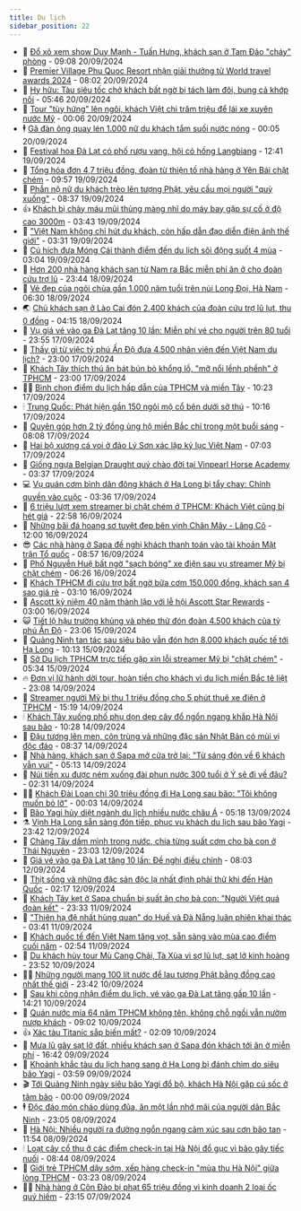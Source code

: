 ```yaml
---
title: Du lịch
sidebar_position: 22
---
```


<!-- dantri-du-lich:START -->
- 🥰 [Đổ xô xem show Duy Mạnh - Tuấn Hưng, khách sạn ở Tam Đảo &quot;cháy&quot; phòng](https://dantri.com.vn/du-lich/do-xo-xem-show-duy-manh-tuan-hung-khach-san-o-tam-dao-chay-phong-20240920153341946.htm) - 09:08 20/09/2024
- 🥰 [Premier Village Phu Quoc Resort nhận giải thưởng từ World travel awards 2024](https://dantri.com.vn/du-lich/premier-village-phu-quoc-resort-nhan-giai-thuong-tu-world-travel-awards-2024-20240920145915086.htm) - 08:02 20/09/2024
- 🐻 [Hy hữu: Tàu siêu tốc chở khách bất ngờ bị tách làm đôi, bung cả khớp nối](https://dantri.com.vn/du-lich/hy-huu-tau-sieu-toc-cho-khach-bat-ngo-bi-tach-lam-doi-bung-ca-khop-noi-20240920104055332.htm) - 05:46 20/09/2024
- 🤩 [Tour &quot;tùy hứng&quot; lên ngôi, khách Việt chi trăm triệu để lái xe xuyên nước Mỹ](https://dantri.com.vn/du-lich/tour-tuy-hung-len-ngoi-khach-viet-chi-tram-trieu-de-lai-xe-xuyen-nuoc-my-20240907020941907.htm) - 00:06 20/09/2024
- 🕴 [Gã đàn ông quay lén 1.000 nữ du khách tắm suối nước nóng](https://dantri.com.vn/du-lich/ga-dan-ong-quay-len-1000-nu-du-khach-tam-suoi-nuoc-nong-20240911214551680.htm) - 00:05 20/09/2024
- 🤩 [Festival hoa Đà Lạt có phố rượu vang, hội cỏ hồng Langbiang](https://dantri.com.vn/du-lich/festival-hoa-da-lat-co-pho-ruou-vang-hoi-co-hong-langbiang-20240919154259032.htm) - 12:41 19/09/2024
- 🤠 [Tổng hóa đơn 4,7 triệu đồng, đoàn từ thiện tố nhà hàng ở Yên Bái chặt chém](https://dantri.com.vn/du-lich/tong-hoa-don-47-trieu-dong-doan-tu-thien-to-nha-hang-o-yen-bai-chat-chem-20240919162620347.htm) - 09:57 19/09/2024
- 💪 [Phẫn nộ nữ du khách trèo lên tượng Phật, yêu cầu mọi người &quot;quỳ xuống&quot;](https://dantri.com.vn/du-lich/phan-no-nu-du-khach-treo-len-tuong-phat-yeu-cau-moi-nguoi-quy-xuong-20240918163858317.htm) - 08:37 19/09/2024
- 👍 [Khách bị chảy máu mũi thủng màng nhĩ do máy bay gặp sự cố ở độ cao 3000m](https://dantri.com.vn/du-lich/khach-bi-chay-mau-mui-thung-mang-nhi-do-may-bay-gap-su-co-o-do-cao-3000m-20240919101806209.htm) - 03:43 19/09/2024
- 🚦 [&quot;Việt Nam không chỉ hút du khách, còn hấp dẫn đạo diễn điện ảnh thế giới&quot;](https://dantri.com.vn/du-lich/viet-nam-khong-chi-hut-du-khach-con-hap-dan-dao-dien-dien-anh-the-gioi-20240916232345379.htm) - 03:31 19/09/2024
- 💪 [Cú hích đưa Móng Cái thành điểm đến du lịch sôi động suốt 4 mùa](https://dantri.com.vn/du-lich/cu-hich-dua-mong-cai-thanh-diem-den-du-lich-soi-dong-suot-4-mua-20240919094950161.htm) - 03:04 19/09/2024
- 💃 [Hơn 200 nhà hàng khách sạn từ Nam ra Bắc miễn phí ăn ở cho đoàn cứu trợ lũ](https://dantri.com.vn/du-lich/hon-200-nha-hang-khach-san-tu-nam-ra-bac-mien-phi-an-o-cho-doan-cuu-tro-lu-20240918180453494.htm) - 23:44 18/09/2024
- 👺 [Vẻ đẹp của ngôi chùa gần 1.000 năm tuổi trên núi Long Đọi, Hà Nam](https://dantri.com.vn/du-lich/ve-dep-cua-ngoi-chua-gan-1000-nam-tuoi-tren-nui-long-doi-ha-nam-20240918120220167.htm) - 06:30 18/09/2024
- 🌏 [Chủ khách sạn ở Lào Cai đón 2.400 khách của đoàn cứu trợ lũ lụt, thu 0 đồng](https://dantri.com.vn/du-lich/chu-khach-san-o-lao-cai-don-2400-khach-cua-doan-cuu-tro-lu-lut-thu-0-dong-20240918105150873.htm) - 04:15 18/09/2024
- 🎡 [Vụ giá vé vào ga Đà Lạt tăng 10 lần: Miễn phí vé cho người trên 80 tuổi](https://dantri.com.vn/du-lich/vu-gia-ve-vao-ga-da-lat-tang-10-lan-mien-phi-ve-cho-nguoi-tren-80-tuoi-20240917171943017.htm) - 23:55 17/09/2024
- 🧰 [Thấy gì từ việc tỷ phú Ấn Độ đưa 4.500 nhân viên đến Việt Nam du lịch?](https://dantri.com.vn/du-lich/thay-gi-tu-viec-ty-phu-an-do-dua-4500-nhan-vien-den-viet-nam-du-lich-20240915123541180.htm) - 23:00 17/09/2024
- 💂 [Khách Tây thích thú ăn bát bún bò khổng lồ, &quot;mỡ nổi lềnh phềnh&quot; ở TPHCM](https://dantri.com.vn/du-lich/khach-tay-thich-thu-an-bat-bun-bo-khong-lo-mo-noi-lenh-phenh-o-tphcm-20240916044309911.htm) - 23:00 17/09/2024
- 🧑‍🏫 [Bình chọn điểm du lịch hấp dẫn của TPHCM và miền Tây](https://dantri.com.vn/du-lich/binh-chon-diem-du-lich-hap-dan-cua-tphcm-va-mien-tay-20240917155922368.htm) - 10:23 17/09/2024
- 🕯 [Trung Quốc: Phát hiện gần 150 ngôi mộ cổ bên dưới sở thú](https://dantri.com.vn/du-lich/trung-quoc-phat-hien-gan-150-ngoi-mo-co-ben-duoi-so-thu-20240917162753580.htm) - 10:16 17/09/2024
- 👀 [Quyên góp hơn 2 tỷ đồng ủng hộ miền Bắc chỉ trong một buổi sáng](https://dantri.com.vn/du-lich/quyen-gop-hon-2-ty-dong-ung-ho-mien-bac-chi-trong-mot-buoi-sang-20240917144934949.htm) - 08:08 17/09/2024
- 🎉 [Hai bộ xương cá voi ở đảo Lý Sơn xác lập kỷ lục Việt Nam](https://dantri.com.vn/du-lich/hai-bo-xuong-ca-voi-o-dao-ly-son-xac-lap-ky-luc-viet-nam-20240917121510744.htm) - 07:03 17/09/2024
- 🌊 [Giống ngựa Belgian Draught quý chào đời tại Vinpearl Horse Academy](https://dantri.com.vn/du-lich/giong-ngua-belgian-draught-quy-chao-doi-tai-vinpearl-horse-academy-20240917103053414.htm) - 03:37 17/09/2024
- 💻 [Vụ quán cơm bình dân đông khách ở Hạ Long bị tẩy chay: Chính quyền vào cuộc](https://dantri.com.vn/du-lich/vu-quan-com-binh-dan-dong-khach-o-ha-long-bi-tay-chay-chinh-quyen-vao-cuoc-20240917102843323.htm) - 03:36 17/09/2024
- 💪 [6 triệu lượt xem streamer bị chặt chém ở TPHCM: Khách Việt cũng bị hét giá](https://dantri.com.vn/du-lich/6-trieu-luot-xem-streamer-bi-chat-chem-o-tphcm-khach-viet-cung-bi-het-gia-20240916174739967.htm) - 22:58 16/09/2024
- 👺 [Những bãi đá hoang sơ tuyệt đẹp bên vịnh Chân Mây - Lăng Cô](https://dantri.com.vn/du-lich/nhung-bai-da-hoang-so-tuyet-dep-ben-vinh-chan-may-lang-co-20240915184446726.htm) - 12:00 16/09/2024
- 😎 [Các nhà hàng ở Sapa đề nghị khách thanh toán vào tài khoản Mặt trận Tổ quốc](https://dantri.com.vn/du-lich/cac-nha-hang-o-sapa-de-nghi-khach-thanh-toan-vao-tai-khoan-mat-tran-to-quoc-20240916155232672.htm) - 08:57 16/09/2024
- 🌋 [Phố Nguyễn Huệ bất ngờ &quot;sạch bóng&quot; xe điện sau vụ streamer Mỹ bị chặt chém](https://dantri.com.vn/du-lich/pho-nguyen-hue-bat-ngo-sach-bong-xe-dien-sau-vu-streamer-my-bi-chat-chem-20240916115023229.htm) - 06:26 16/09/2024
- 🌝 [Khách TPHCM đi cứu trợ bất ngờ bữa cơm 150.000 đồng, khách sạn 4 sao giá rẻ](https://dantri.com.vn/du-lich/khach-tphcm-di-cuu-tro-bat-ngo-bua-com-150000-dong-khach-san-4-sao-gia-re-20240915233143308.htm) - 03:10 16/09/2024
- 🧠 [Ascott kỷ niệm 40 năm thành lập với lễ hội Ascott Star Rewards](https://dantri.com.vn/du-lich/ascott-ky-niem-40-nam-thanh-lap-voi-le-hoi-ascott-star-rewards-20240913151116172.htm) - 03:00 16/09/2024
- 😺 [Tiết lộ hậu trường khủng và phép thử đón đoàn 4.500 khách của tỷ phú Ấn Độ](https://dantri.com.vn/du-lich/tiet-lo-hau-truong-khung-va-phep-thu-don-doan-4500-khach-cua-ty-phu-an-do-20240915120242579.htm) - 23:06 15/09/2024
- 💂 [Quảng Ninh tan tác sau siêu bão vẫn đón hơn 8.000 khách quốc tế tới Hạ Long](https://dantri.com.vn/du-lich/quang-ninh-tan-tac-sau-sieu-bao-van-don-hon-8000-khach-quoc-te-toi-ha-long-20240915142702176.htm) - 10:13 15/09/2024
- 🌮 [Sở Du lịch TPHCM trực tiếp gặp xin lỗi streamer Mỹ bị &quot;chặt chém&quot;](https://dantri.com.vn/du-lich/so-du-lich-tphcm-truc-tiep-gap-xin-loi-streamer-my-bi-chat-chem-20240915121539685.htm) - 05:34 15/09/2024
- 🔥 [Đơn vị lữ hành dời tour, hoàn tiền cho khách vì du lịch miền Bắc tê liệt](https://dantri.com.vn/du-lich/don-vi-lu-hanh-doi-tour-hoan-tien-cho-khach-vi-du-lich-mien-bac-te-liet-20240913173939348.htm) - 23:08 14/09/2024
- 🦏 [Streamer người Mỹ bị thu 1 triệu đồng cho 5 phút thuê xe điện ở TPHCM](https://dantri.com.vn/du-lich/streamer-nguoi-my-bi-thu-1-trieu-dong-cho-5-phut-thue-xe-dien-o-tphcm-20240914220840090.htm) - 15:19 14/09/2024
- 🕯 [Khách Tây xuống phố phụ dọn dẹp cây đổ ngổn ngang khắp Hà Nội sau bão](https://dantri.com.vn/du-lich/khach-tay-xuong-pho-phu-don-dep-cay-do-ngon-ngang-khap-ha-noi-sau-bao-20240914165112853.htm) - 10:28 14/09/2024
- 🐻 [Đậu tương lên men, côn trùng và những đặc sản Nhật Bản có mùi vị độc đáo](https://dantri.com.vn/du-lich/dau-tuong-len-men-con-trung-va-nhung-dac-san-nhat-ban-co-mui-vi-doc-dao-20240914014527927.htm) - 08:37 14/09/2024
- 🥸 [Nhà hàng, khách sạn ở Sapa mở cửa trở lại: &quot;Từ sáng đón về 6 khách vẫn vui&quot;](https://dantri.com.vn/du-lich/nha-hang-khach-san-o-sapa-mo-cua-tro-lai-tu-sang-don-ve-6-khach-van-vui-20240914115135514.htm) - 05:13 14/09/2024
- 💂 [Núi tiền xu được ném xuống đài phun nước 300 tuổi ở Ý sẽ đi về đâu?](https://dantri.com.vn/du-lich/nui-tien-xu-duoc-nem-xuong-dai-phun-nuoc-300-tuoi-o-y-se-di-ve-dau-20240914032121752.htm) - 02:31 14/09/2024
- 🧑‍💻 [Khách Đài Loan chi 30 triệu đồng đi Hạ Long sau bão: &quot;Tôi không muốn bỏ lỡ&quot;](https://dantri.com.vn/du-lich/khach-dai-loan-chi-30-trieu-dong-di-ha-long-sau-bao-toi-khong-muon-bo-lo-20240913193051584.htm) - 00:03 14/09/2024
- 💪 [Bão Yagi hủy diệt ngành du lịch nhiều nước châu Á](https://dantri.com.vn/du-lich/bao-yagi-huy-diet-nganh-du-lich-nhieu-nuoc-chau-a-20240912234630876.htm) - 05:18 13/09/2024
- ⚗️ [Vịnh Hạ Long sẵn sàng đón tiếp, phục vụ khách du lịch sau bão Yagi](https://dantri.com.vn/du-lich/vinh-ha-long-san-sang-don-tiep-phuc-vu-khach-du-lich-sau-bao-yagi-20240913064042252.htm) - 23:42 12/09/2024
- 🌁 [Chàng Tây dầm mình trong nước, chia từng suất cơm cho bà con ở Thái Nguyên](https://dantri.com.vn/du-lich/chang-tay-dam-minh-trong-nuoc-chia-tung-suat-com-cho-ba-con-o-thai-nguyen-20240912195104020.htm) - 23:03 12/09/2024
- 🧰 [Giá vé vào ga Đà Lạt tăng 10 lần: Đề nghị điều chỉnh](https://dantri.com.vn/du-lich/gia-ve-vao-ga-da-lat-tang-10-lan-de-nghi-dieu-chinh-20240912083638982.htm) - 08:03 12/09/2024
- 🧰 [Thịt sống và những đặc sản độc lạ nhất định phải thử khi đến Hàn Quốc](https://dantri.com.vn/du-lich/thit-song-va-nhung-dac-san-doc-la-nhat-dinh-phai-thu-khi-den-han-quoc-20240912004510390.htm) - 02:17 12/09/2024
- 🎉 [Khách Tây kẹt ở Sapa chuẩn bị suất ăn cho bà con: &quot;Người Việt quá đoàn kết&quot;](https://dantri.com.vn/du-lich/khach-tay-ket-o-sapa-chuan-bi-suat-an-cho-ba-con-nguoi-viet-qua-doan-ket-20240912002306230.htm) - 23:33 11/09/2024
- 🤩 [&quot;Thiên hạ đệ nhất hùng quan&quot; do Huế và Đà Nẵng luân phiên khai thác](https://dantri.com.vn/du-lich/thien-ha-de-nhat-hung-quan-do-hue-va-da-nang-luan-phien-khai-thac-20240911080711777.htm) - 03:41 11/09/2024
- 👺 [Khách quốc tế đến Việt Nam tăng vọt, sẵn sàng vào mùa cao điểm cuối năm](https://dantri.com.vn/du-lich/khach-quoc-te-den-viet-nam-tang-vot-san-sang-vao-mua-cao-diem-cuoi-nam-20240911091552739.htm) - 02:54 11/09/2024
- 🧠 [Du khách hủy tour Mù Cang Chải, Tà Xùa vì sợ lũ lụt, sạt lở kinh hoàng](https://dantri.com.vn/du-lich/du-khach-huy-tour-mu-cang-chai-ta-xua-vi-so-lu-lut-sat-lo-kinh-hoang-20240910181544178.htm) - 23:52 10/09/2024
- 👨‍🏫 [Những người mang 100 lít nước để lau tượng Phật bằng đồng cao nhất thế giới](https://dantri.com.vn/du-lich/nhung-nguoi-mang-100-lit-nuoc-de-lau-tuong-phat-bang-dong-cao-nhat-the-gioi-20240910233736286.htm) - 23:42 10/09/2024
- 🦅 [Sau khi công nhận điểm du lịch, vé vào ga Đà Lạt tăng gấp 10 lần](https://dantri.com.vn/du-lich/sau-khi-cong-nhan-diem-du-lich-ve-vao-ga-da-lat-tang-gap-10-lan-20240910192118091.htm) - 14:21 10/09/2024
- 🌊 [Quán nước mía 64 năm TPHCM không tên, không chỗ ngồi vẫn nườm nượp khách](https://dantri.com.vn/du-lich/quan-nuoc-mia-64-nam-tphcm-khong-ten-khong-cho-ngoi-van-nuom-nuop-khach-20240909204605065.htm) - 09:02 10/09/2024
- 👍 [Xác tàu Titanic sắp biến mất?](https://dantri.com.vn/du-lich/xac-tau-titanic-sap-bien-mat-20240906172641142.htm) - 02:09 10/09/2024
- 🫶 [Mưa lũ gây sạt lở đất, nhiều khách sạn ở Sapa đón khách tới ăn ở miễn phí](https://dantri.com.vn/du-lich/mua-lu-gay-sat-lo-dat-nhieu-khach-san-o-sapa-don-khach-toi-an-o-mien-phi-20240909233841847.htm) - 16:42 09/09/2024
- 💯 [Khoảnh khắc tàu du lịch hạng sang ở Hạ Long bị đánh chìm do siêu bão Yagi](https://dantri.com.vn/du-lich/khoanh-khac-tau-du-lich-hang-sang-o-ha-long-bi-danh-chim-do-sieu-bao-yagi-20240909105340436.htm) - 03:59 09/09/2024
- 🎬 [Tới Quảng Ninh ngày siêu bão Yagi đổ bộ, khách Hà Nội gặp cú sốc ở tâm bão](https://dantri.com.vn/du-lich/toi-quang-ninh-ngay-sieu-bao-yagi-do-bo-khach-ha-noi-gap-cu-soc-o-tam-bao-20240908181918424.htm) - 00:00 09/09/2024
- 🕴 [Độc đáo món cháo dùng đũa, ăn một lần nhớ mãi của người dân Bắc Ninh](https://dantri.com.vn/du-lich/doc-dao-mon-chao-dung-dua-an-mot-lan-nho-mai-cua-nguoi-dan-bac-ninh-20240907175332646.htm) - 23:05 08/09/2024
- 🦅 [Hà Nội: Nhiều người ra đường ngổn ngang cảm xúc sau cơn bão tan](https://dantri.com.vn/du-lich/ha-noi-nhieu-nguoi-ra-duong-ngon-ngang-cam-xuc-sau-con-bao-tan-20240908165711136.htm) - 11:54 08/09/2024
- 🕯 [Loạt cây cổ thụ ở các điểm check-in tại Hà Nội đổ gục vì bão gây tiếc nuối](https://dantri.com.vn/du-lich/loat-cay-co-thu-o-cac-diem-check-in-tai-ha-noi-do-guc-vi-bao-gay-tiec-nuoi-20240908153457174.htm) - 08:44 08/09/2024
- 🥸 [Giới trẻ TPHCM dậy sớm, xếp hàng check-in &quot;mùa thu Hà Nội&quot; giữa lòng TPHCM](https://dantri.com.vn/du-lich/gioi-tre-tphcm-day-som-xep-hang-check-in-mua-thu-ha-noi-giua-long-tphcm-20240829171018734.htm) - 03:23 08/09/2024
- 👨‍🏫 [Nhà hàng ở Côn Đảo bị phạt 65 triệu đồng vì kinh doanh 2 loại ốc quý hiếm](https://dantri.com.vn/du-lich/nha-hang-o-con-dao-bi-phat-65-trieu-dong-vi-kinh-doanh-2-loai-oc-quy-hiem-20240907172134233.htm) - 23:15 07/09/2024<!-- dantri-du-lich:END -->
